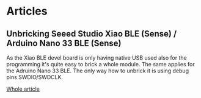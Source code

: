 # Articles

## Unbricking Seeed Studio Xiao BLE (Sense) / Arduino Nano 33 BLE (Sense)

As the Xiao BLE devel board is only having native USB used also for the programming it's quite easy to brick a whole module. The same applies for the Adruino Nano 33 BLE. The only way how to unbrick it is using debug pins SWDIO/SWDCLK.

[Whole article](/unbrick_xiao_ble/)

